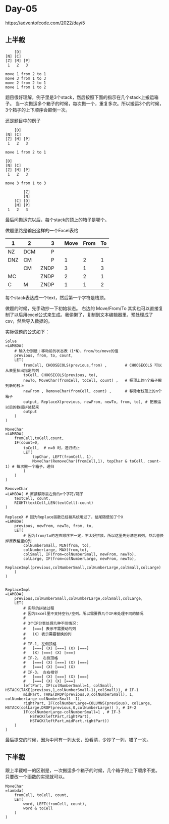 # Day-05

https://adventofcode.com/2022/day/5

## 上半截

```
    [D]    
[N] [C]    
[Z] [M] [P]
 1   2   3 

move 1 from 2 to 1
move 3 from 1 to 3
move 2 from 2 to 1
move 1 from 1 to 2
```
题目很好理解，例子里是3个stack，然后按照下面的指示在几个stack上搬运箱子。
当一次搬运多个箱子的时候，每次搬一个，重复多次。所以搬运3个的时候，3个箱子的上下顺序会颠倒一次。

还是题目中的例子

```
    [D]    
[N] [C]    
[Z] [M] [P]
 1   2   3 

move 1 from 2 to 1

[D]        
[N] [C]    
[Z] [M] [P]
 1   2   3 
 
move 3 from 1 to 3

        [Z]
        [N]
    [C] [D]
    [M] [P]
 1   2   3
```

最后问搬运完以后，每个stack的顶上的箱子是哪个。

做题思路是输出这样的一个Excel表格

| 1   | 2   |    3 |   | Move | From | To |
|-----|-----|-----:|---|------|------|----|
| NZ  | DCM |    P |   |      |      |    |
| DNZ | CM  |    P |   | 1    | 2    | 1  |
|     | CM  | ZNDP |   | 3    | 1    | 3  |
| MC  |     | ZNDP |   | 2    | 2    | 1  |
| C   | M   | ZNDP |   | 1    | 1    | 2  |

每个stack表达成一个text，然后第一个字符是栈顶。

做题的时候，先手动抄一下初始状态。
右边的 Move/From/To 其实也可以直接复制了以后用excel公式来生成。我偷懒了，复制到文本编辑器里，预处理成了csv，然后导入数据的。

实际做题的公式如下：

```
Solve
=LAMBDA(
    # 输入分别是：移动前的状态表（1*N），from/to/move的值
    previous, from, to, count,                 
    LET(
        fromCell, CHOOSECOLS(previous,from) ,        # CHOOSECOLS 可以从表里抽出指定的列
        toCell, CHOOSECOLS(previous, to),
        newTo, MoveChar(fromCell, toCell, count) ,   # 把顶上的n个箱子搬到新的栈上
        newFrom , RemoveChar(fromCell, count) ,      # 移除老栈顶上的n个箱子
        output, ReplaceX(previous, newFrom, newTo, from, to), # 把搬运以后的数据拼装起来
        output
    )
)

MoveChar
=LAMBDA(
    fromCell,toCell,count, 
    IF(count=0,
        toCell,  # n=0 时，递归终止
        LET(
            topChar, LEFT(fromCell, 1),
            MoveChar(RemoveChar(fromCell,1), topChar & toCell, count-1) # 每次搬一个箱子，递归
        )
    )
)

RemoveChar
=LAMBDA( # 直接移除最左侧的n个字符/箱子
    textCell, count,
    RIGHT(textCell,LEN(textCell)-count)
)

ReplaceX # 因为Replace函数已经被系统用过了，结尾随便加了个X
=LAMBDA(
    previous, newFrom, newTo, from, to, 
    LET(
        # 因为from/to的左右顺序不一定，不太好拼装。所以这里先分清左右列，然后替换掉原表格里的列
        colNumberSmall, MIN(from, to),
        colNumberLarge, MAX(from,to),
        colSmall, IF(from=colNumberSmall, newFrom, newTo),
        colLarge, IF(from=colNumberLarge, newFrom, newTo),
        ReplaceImpl(previous,colNumberSmall,colNumberLarge,colSmall,colLarge)
    ) 
)


ReplaceImpl 
=LAMBDA(
    previous,colNumberSmall,colNumberLarge,colSmall,colLarge,
    LET(
        # 实际的拼装过程
        # 因为Excel里不支持空行/空列。所以需要靠几个IF来处理不同的情况
        #
        # 3个IF分表处理几种不同情况：
        #   [===] 表示不需要动的列
        #   (X) 表示需要替换的列
        #
        # IF-1, 左侧顶格
        #   [===] (X) [===] (X) [===]
        #   (X) [===] (X) [===]
        # IF-2， 右侧顶格
        #   [===] (X) [===] (X) [===]
        #   [===] (X) [===] (X)
        # IF-3， 左右相邻
        #   [===] (X) [===] (X) [===]
        #   [===] (X) (X) [===]
        leftPart, IF(colNumberSmall=1, colSmall, HSTACK(TAKE(previous,1,colNumberSmall-1),colSmall)), # IF-1
        midPart, TAKE(DROP(previous,0,colNumberSmall), 1, colNumberLarge-colNumberSmall -1),
        rightPart, IF(colNumberLarge=COLUMNS(previous), colLarge, HSTACK(colLarge,DROP(previous,0,colNumberLarge)) ), # IF-2
        IF(colNumberLarge-colNumberSmall=1 , # IF-3
           HSTACK(leftPart,rightPart), 
           HSTACK(leftPart,midPart,rightPart))
    )
)

```

最后提交的时候，因为中间有一列太长，没看清，少抄了一列，错了一次。

## 下半截

跟上半截唯一的区别是，一次搬运多个箱子的时候，几个箱子的上下顺序不变。
只要改一个函数的实现就可以。

```
MoveChar
=lambda(
    fromCell, toCell, count,
    LET(
        word, LEFT(fromCell, count),
        word & toCell
    )
) 
```

